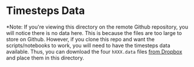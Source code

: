 # Timesteps Data

*Note: If you're viewing this directory on the remote Github repository, you will notice there is no data here. This is because the files are too large to store on Github. However, if you clone this repo and want the scripts/notebooks to work, you will need to have the timesteps data available. Thus, you can download the four `hXXX.data` files [from Dropbox](I_STILL_NEED_TO_ADD_A_LINK) and place them in this directory. 
